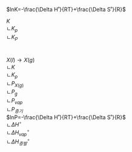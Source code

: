 


$lnK=-\frac{\Delta H˚}{RT}+\frac{\Delta S˚}{R}$  


$K$  
ㄴ$K_p$  
ㄴ$K_P$  
#
$X(l)→X(g)$  
ㄴ$K$  
ㄴ$K_p$  
ㄴ$P_{X(g)}$  
ㄴ$P_g$  
ㄴ$P_{vap}$  
ㄴ$P_{증기}$  
$lnP=-\frac{\Delta H˚}{RT}+\frac{\Delta S˚}{R}$  
ㄴ$\Delta H^{\circ}$  
ㄴ$\Delta H^{\circ}_{vap}$  
ㄴ$\Delta H^{\circ}_{증발}$  

